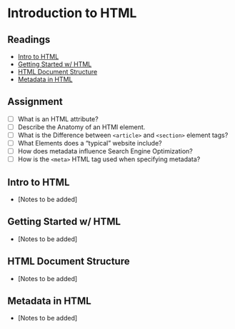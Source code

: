 # Introduction to HTML

## Readings

* [Intro to HTML](https://developer.mozilla.org/en-US/docs/Learn/HTML/Introduction_to_HTML)
* [Getting Started w/ HTML](https://developer.mozilla.org/en-US/docs/Learn/HTML/Introduction_to_HTML/Getting_started)
* [HTML Document Structure](https://developer.mozilla.org/en-US/docs/Learn/HTML/Introduction_to_HTML/Document_and_website_structure)
* [Metadata in HTML](https://developer.mozilla.org/en-US/docs/Learn/HTML/Introduction_to_HTML/The_head_metadata_in_HTML)

## Assignment

- [ ] What is an HTML attribute?
- [ ] Describe the Anatomy of an HTMl element.
- [ ] What is the Difference between `<article>` and `<section>` element tags?
- [ ] What Elements does a “typical” website include?
- [ ] How does metadata influence Search Engine Optimization?
- [ ] How is the `<meta>` HTML tag used when specifying metadata?

## Intro to HTML

* [Notes to be added]

## Getting Started w/ HTML

* [Notes to be added]

## HTML Document Structure

* [Notes to be added]

## Metadata in HTML

* [Notes to be added]